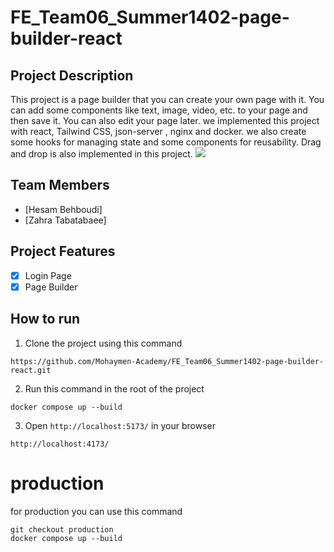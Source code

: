 # FE_Team06_Summer1402-page-builder-react

## Project Description
This project is a page builder that you can create your own page with it. You can add some components like text, image, video, etc. to your page and then save it. You can also edit your page later.
we implemented this project with react, Tailwind CSS, json-server , nginx and docker.
we also create some hooks for managing state and some components for reusability. 
Drag and drop is also implemented in this project.
![](https://github.com/Mohaymen-Academy/FE_Team06_Summer1402-page-builder-react/blob/finalbranch/pagebuilder/pbapp/public/images/preview.gif)
## Team Members
- [Hesam Behboudi]
- [Zahra Tabatabaee]

## Project Features
- [x] Login Page
- [x] Page Builder

## How to run
1. Clone the project using this command
``` 
https://github.com/Mohaymen-Academy/FE_Team06_Summer1402-page-builder-react.git
```
2. Run this command in the root of the project
```
docker compose up --build
```
3. Open `http://localhost:5173/` in your browser
```
http://localhost:4173/
```
# production
for production you can use this command
```
git checkout production
docker compose up --build
```

